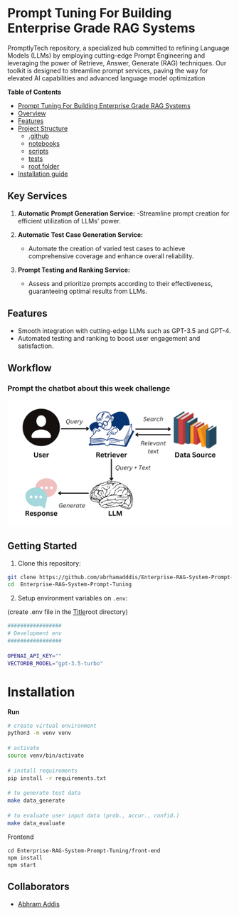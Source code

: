 # Prompt Tuning For Building Enterprise Grade RAG Systems

PromptlyTech repository, a specialized hub committed to refining Language Models (LLMs) by employing cutting-edge Prompt Engineering and leveraging the power of Retrieve, Answer, Generate (RAG) techniques. Our toolkit is designed to streamline prompt services, paving the way for elevated AI capabilities and advanced language model optimization

 **Table of Contents**
 - [Prompt Tuning For Building Enterprise Grade RAG Systems](#prompt-tuning-for-building-enterprise-grade-rag-systems)
  - [Overview](#overview)
  - [Features](Features)
  - [Project Structure](#project-structure)
    - [.github](#.github)
    - [notebooks](#notebooks)
    - [scripts](#scripts)
    - [tests](#tests)
    - [root folder](#root-folder)
  - [Installation guide](#Installation)

## Key Services
1. **Automatic Prompt Generation Service:**
   -Streamline prompt creation for efficient utilization of LLMs' power.

2. **Automatic Test Case Generation Service:**
   - Automate the creation of varied test cases to achieve comprehensive coverage and enhance overall reliability.

3. **Prompt Testing and Ranking Service:**
   - Assess and prioritize prompts according to their effectiveness, guaranteeing optimal results from LLMs.

## Features
- Smooth integration with cutting-edge LLMs such as GPT-3.5 and GPT-4.
- Automated testing and ranking to boost user engagement and satisfaction.

## Workflow

### Prompt the chatbot about this week challenge

![work flow](./image/rag.png)

## Getting Started

1. Clone this repository:

```sh
git clone https://github.com/abrhamadddis/Enterprise-RAG-System-Prompt-Tuning
cd  Enterprise-RAG-System-Prompt-Tuning
```

2. Setup environment variables on `.env`:

(create .env file in the [Title](Makefile)root directory)

```bash
#################
# Development env
#################

OPENAI_API_KEY=""
VECTORDB_MODEL="gpt-3.5-turbo"
```


# Installation

**Run**

```bash
# create virtual environment
python3 -m venv venv

# activate
source venv/bin/activate

# install requirements
pip install -r requirements.txt

# to generate test data
make data_generate

# to evaluate user input data (prob., accur., confid.)
make data_evaluate
```
Frontend
```
cd Enterprise-RAG-System-Prompt-Tuning/front-end
npm install
npm start
```
## Collaborators

- [Abhram Addis](https://github.com/abrhamadddis)
